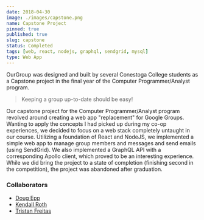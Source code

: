 ```yaml
---
date: 2018-04-30
image: ./images/capstone.png
name: Capstone Project
pinned: true
published: true
slug: capstone
status: Completed
tags: [web, react, nodejs, graphql, sendgrid, mysql]
type: Web App
---
```


OurGroup was designed and built by several Conestoga College students as a Capstone project in the final year of the Computer Programmer/Analyst program.

> Keeping a group up-to-date should be easy!

Our capstone project for the Computer Programmer/Analyst program revolved around creating a web app "replacement" for Google Groups. Wanting to apply the concepts I had picked up during my co-op experiences, we decided to focus on a web stack completely untaught in our course. Utilizing a foundation of React and NodeJS, we implemented a simple web app to manage group members and messages and send emails (using SendGrid). We also implemented a GraphQL API with a corresponding Apollo client, which proved to be an interesting experience. While we did bring the project to a state of completion (finishing second in the competition), the project was abandoned after graduation.

### Collaborators

- [Doug Epp](https://github.com/DougEpp)
- [Kendall Roth](https://github.com/kendallroth)
- [Tristan Freitas](https://github.com/freitastristan)
